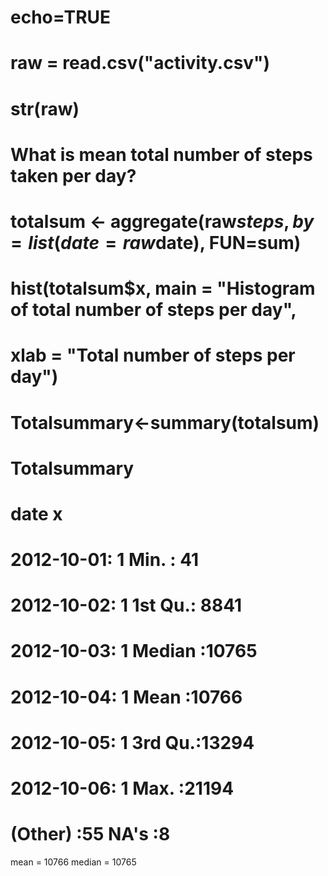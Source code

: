 # echo=TRUE

# raw = read.csv("activity.csv")
# str(raw)


# What is mean total number of steps taken per day? #
# totalsum <- aggregate(raw$steps, by = list(date=raw$date), FUN=sum)
# hist(totalsum$x, main = "Histogram of total number of steps per day",
#      xlab = "Total number of steps per day")
# Totalsummary<-summary(totalsum)
# Totalsummary
#          date          x        
#  2012-10-01: 1   Min.   :   41  
#  2012-10-02: 1   1st Qu.: 8841  
#  2012-10-03: 1   Median :10765  
#  2012-10-04: 1   Mean   :10766  
#  2012-10-05: 1   3rd Qu.:13294  
#  2012-10-06: 1   Max.   :21194  
#  (Other)   :55   NA's   :8
mean = 10766
median = 10765
